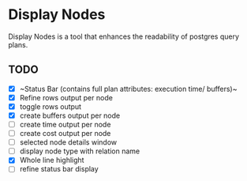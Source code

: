 # Display Nodes

Display Nodes is a tool that enhances the readability of postgres query plans.

## TODO

- [x] ~Status Bar (contains full plan attributes: execution time/ buffers)~
- [x] Refine rows output per node
- [x] toggle rows output
- [x] create buffers output per node
- [ ] create time output per node
- [ ] create cost output per node
- [ ] selected node details window
- [ ] display node type with relation name
- [x] Whole line highlight
- [ ] refine status bar display

